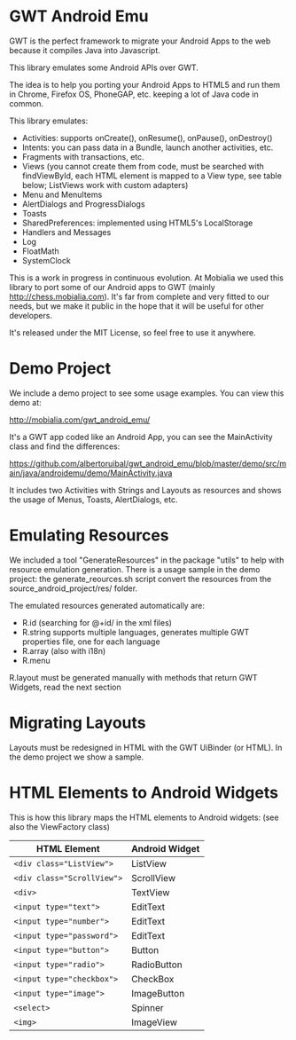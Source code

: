GWT Android Emu
===============

GWT is the perfect framework to migrate your Android Apps to the web because it compiles Java into Javascript.

This library emulates some Android APIs over GWT.

The idea is to help you porting your Android Apps to HTML5 and run them in Chrome, Firefox OS, PhoneGAP, etc.
keeping a lot of Java code in common.

This library emulates:

* Activities: supports onCreate(), onResume(), onPause(), onDestroy()
* Intents: you can pass data in a Bundle, launch another activities, etc.
* Fragments with transactions, etc.
* Views (you cannot create them from code, must be searched with findViewById, each HTML element is mapped to a View type, see table below; ListViews work with custom adapters)
* Menu and MenuItems
* AlertDialogs and ProgressDialogs
* Toasts
* SharedPreferences: implemented using HTML5's LocalStorage
* Handlers and Messages
* Log
* FloatMath
* SystemClock

This is a work in progress in continuous evolution. At Mobialia we used this library to port some of our Android apps to GWT (mainly http://chess.mobialia.com).
It's far from complete and very fitted to our needs, but we make it public in the hope that it will be useful for other developers.

It's released under the MIT License, so feel free to use it anywhere.

Demo Project
============

We include a demo project to see some usage examples. You can view this demo at:

http://mobialia.com/gwt_android_emu/

It's a GWT app coded like an Android App, you can see the MainActivity class and find the differences:

https://github.com/albertoruibal/gwt_android_emu/blob/master/demo/src/main/java/androidemu/demo/MainActivity.java

It includes two Activities with Strings and Layouts as resources and shows the usage of Menus, Toasts, AlertDialogs, etc.

Emulating Resources
===================

We included a tool "GenerateResources" in the package "utils" to help with resource emulation generation.
There is a usage sample in the demo project: the generate_reources.sh script convert the resources from the source_android_project/res/ folder.

The emulated resources generated automatically are:

* R.id (searching for @+id/ in the xml files)
* R.string supports multiple languages, generates multiple GWT properties file, one for each language  
* R.array (also with i18n)
* R.menu

R.layout must be generated manually with methods that return GWT Widgets, read the next section

Migrating Layouts
=================

Layouts must be redesigned in HTML with the GWT UiBinder (or HTML). In the demo project we show a sample.

HTML Elements to Android Widgets
================================

This is how this library maps the HTML elements to Android widgets: (see also the ViewFactory class)

| HTML Element               | Android Widget |
| ---------------------------|----------------|
| `<div class="ListView">`   | ListView       |
| `<div class="ScrollView">` | ScrollView     |
| `<div>`                    | TextView       |
| `<input type="text">`      | EditText       |
| `<input type="number">`    | EditText       |
| `<input type="password">`  | EditText       |
| `<input type="button">`    | Button         |
| `<input type="radio">`     | RadioButton    |
| `<input type="checkbox">`  | CheckBox       |
| `<input type="image">`     | ImageButton    |
| `<select>`                 | Spinner        |
| `<img>`                    | ImageView      |


